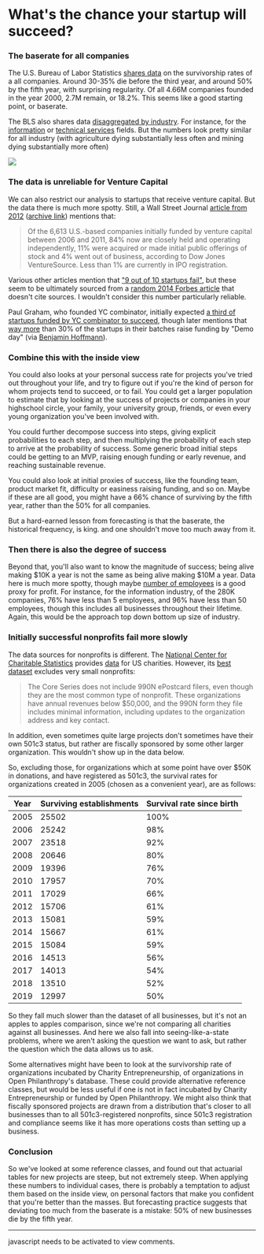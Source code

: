 What's the chance your startup will succeed?
=================================================

### The baserate for all companies

The U.S. Bureau of Labor Statistics [shares data](https://www.bls.gov/bdm/us_age_naics_00_table7.txt) on the survivorship rates of a all companies. Around 30-35% die before the third year, and around 50% by the fifth year, with surprising regularity. Of all 4.66M companies founded in the year 2000, 2.7M remain, or 18.2%. This seems like a good starting point, or baserate.

The BLS also shares data [disaggregated by industry](https://www.bls.gov/bdm/bdmage.htm). For instance, for the [information](https://www.bls.gov/bdm/us_age_naics_51_table7.txt) or [technical services](https://www.bls.gov/bdm/us_age_naics_54_table7.txt) fields. But the numbers look pretty similar for all industry (with agriculture dying substantially less often and mining dying substantially more often)

![](./by-industry.png)

### The data is unreliable for Venture Capital

We can also restrict our analysis to startups that receive venture capital. But the data there is much more spotty. Still, a Wall Street Journal [article from 2012](https://www.wsj.com/articles/SB10000872396390443720204578004980476429190) ([archive link](https://archive.is/s0I9j)) mentions that:

> Of the 6,613 U.S.-based companies initially funded by venture capital between 2006 and 2011, 84% now are closely held and operating independently, 11% were acquired or made initial public offerings of stock and 4% went out of business, according to Dow Jones VentureSource. Less than 1% are currently in IPO registration.

Various other articles mention that ["9 out of 10 startups fail"](https://blog.privateequitylist.com/untitled-4/#:~:text=their%20innovative%20ideas.-,Failure%20Rates%20of%20Venture%2DBacked%20Startups,out%20of%20every%2010%20companies.), but these seem to be ultimately sourced from a [random 2014 Forbes article](https://fortune.com/2014/09/25/why-startups-fail-according-to-their-founders/) that doesn't cite sources. I wouldn't consider this number particularly reliable.

Paul Graham, who founded YC combinator, initially expected [a third of startups funded by YC combinator to succeed](https://paulgraham.com/die.html), though later mentions that [way more](https://www.paulgraham.com/swan.html) than 30% of the startups in their batches raise funding by "Demo day" (via [Benjamin Hoffmann](http://benjaminrosshoffman.com/approval-extraction-advertised-as-production/#Treatment_Effects)).

### Combine this with the inside view

You could also looks at your personal success rate for projects you've tried out throughout your life, and try to figure out if you're the kind of person for whom projects tend to succeed, or to fail. You could get a larger population to estimate that by looking at the success of projects or companies in your highschool circle, your family, your university group, friends, or even every young organization you've been involved with.

You could further decompose success into steps, giving explicit probabilities to each step, and then multiplying the probability of each step to arrive at the probability of success. Some generic broad initial steps could be getting to an MVP, raising enough funding or early revenue, and reaching sustainable revenue. 

You could also look at initial proxies of success, like the founding team, product market fit, difficulty or easiness raising funding, and so on. Maybe if these are all good, you might have a 66% chance of surviving by the fifth year, rather than the 50% for all companies. 

But a hard-earned lesson from forecasting is that the baserate, the historical frequency, is king. and one shouldn't move too much away from it.

### Then there is also the degree of success

Beyond that, you'll also want to know the magnitude of success; being alive making $10K a year is not the same as being alive making $10M a year. Data here is much more spotty, though maybe [number of employees](https://www.bls.gov/charts/county-employment-and-wages/establishments-by-size.htm) is a good proxy for profit. For instance, for the information industry, of the 280K companies, 76% have less than 5 employees, and 96% have less than 50 employees, though this includes all businesses throughout their lifetime. Again, this would be the approach top down bottom up size of industry.

### Initially successful nonprofits fail more slowly

The data sources for nonprofits is different. The [National Center for Charitable Statistics](https://urbaninstitute.github.io/nccs/) provides [data](https://urbaninstitute.github.io/nccs/datasets/core/) for US charities. However, its [best dataset](https://urbaninstitute.github.io/nccs/datasets/core/) excludes very small nonprofits:

> The Core Series does not include 990N ePostcard filers, even though they are the most common type of nonprofit. These organizations have annual revenues below $50,000, and the 990N form they file includes minimal information, including updates to the organization address and key contact.

In addition, even sometimes quite large projects don't sometimes have their own 501c3 status, but rather are fiscally sponsored by some other larger organization. This wouldn't show up in the data below.

So, excluding those, for organizations which at some point have over $50K in donations, and have registered as 501c3, the survival rates for organizations created in 2005 (chosen as a convenient year), are as follows:

| Year | Surviving establishments | Survival rate since birth |
| --- | --- | --- |
| 2005 | 25502 | 100% |
| 2006 | 25242 | 98% |
| 2007 | 23518 | 92% |
| 2008 | 20646 | 80% |
| 2009 | 19396 | 76% |
| 2010 | 17957 | 70% |
| 2011 | 17029 | 66% |
| 2012 | 15706 | 61% |
| 2013 | 15081 | 59% |
| 2014 | 15667 | 61% |
| 2015 | 15084 | 59% |
| 2016 | 14513 | 56% |
| 2017 | 14013 | 54% |
| 2018 | 13510 | 52% |
| 2019 | 12997 | 50% |

So they fall much slower than the dataset of all businesses, but it's not an apples to apples comparison, since we're not comparing all charities against all businesses. And here we also fall into seeing-like-a-state problems, where we aren't asking the question we want to ask, but rather the question which the data allows us to ask. 

Some alternatives might have been to look at the survivorship rate of organizations incubated by Charity Entrepreneurship, of organizations in Open Philanthropy's database. These could provide alternative reference classes, but would be less useful if one is not in fact incubated by Charity Entrepreneurship or funded by Open Philanthropy. We might also think that fiscally sponsored projects are drawn from a distribution that's closer to all businesses than to all 501c3-registered nonprofits, since 501c3 registration and compliance seems like it has more operations costs than setting up a business. 

### Conclusion

So we've looked at some reference classes, and found out that actuarial tables for new projects are steep, but not extremely steep. When applying these numbers to individual cases, there is probably a temptation to adjust them based on the inside view, on personal factors that make you confident that you're better than the masses. But forecasting practice suggests that deviating too much from the baserate is a mistake: 50% of new businesses die by the fifth year.

---

<p>
  <section id='isso-thread'>
  <noscript>javascript needs to be activated to view comments.</noscript>
  </section>
</p>
